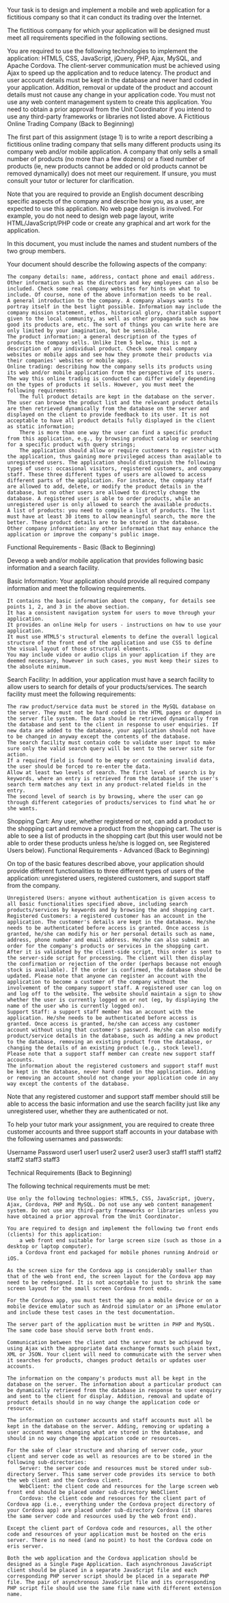 Your task is to design and implement a mobile and web application for a fictitious company so that it can conduct its trading over the Internet.

The fictitious company for which your application will be designed must meet all requirements specified in the following sections.

You are required to use the following technologies to implement the application: HTML5, CSS, JavaScript, jQuery, PHP, Ajax, MySQL, and Apache Cordova. The client-server communication must be achieved using Ajax to speed up the application and to reduce latency. The product and user account details must be kept in the database and never hard coded in your application. Addition, removal or update of the product and account details must not cause any change in your application code. You must not use any web content management system to create this application. You need to obtain a prior approval from the Unit Coordinator if you intend to use any third-party frameworks or libraries not listed above.
A Fictitious Online Trading Company (Back to Beginning)

The first part of this assignment (stage 1) is to write a report describing a fictitious online trading company that sells many different products using its company web and/or mobile application. A company that only sells a small number of products (no more than a few dozens) or a fixed number of products (ie, new products cannot be added or old products cannot be removed dynamically) does not meet our requirement. If unsure, you must consult your tutor or lecturer for clarification.

Note that you are required to provide an English document describing specific aspects of the company and describe how you, as a user, are expected to use this application. No web page design is involved. For example, you do not need to design web page layout, write HTML/JavaScript/PHP code or create any graphical and art work for the application.

In this document, you must include the names and student numbers of the two group members.

Your document should describe the following aspects of the company:

    The company details: name, address, contact phone and email address. Other information such as the directors and key employees can also be included. Check some real company websites for hints on what to include. Of course, none of the above information needs to be real.
    A general introduction to the company. A company always wants to portray itself in the best light possible. Information may include the company mission statement, ethos, historical glory, charitable support given to the local community, as well as other propaganda such as how good its products are, etc. The sort of things you can write here are only limited by your imagination, but be sensible.
    The product information: a general description of the types of products the company sells. Unlike Item 5 below, this is not a description of any individual product. Check some real company websites or mobile apps and see how they promote their products via their companies' websites or mobile apps.
    Online trading: describing how the company sells its products using its web and/or mobile application from the perspective of its users. The way this online trading is conducted can differ widely depending on the types of products it sells. However, you must meet the following requirements:
        The full product details are kept in the database on the server. The user can browse the product list and the relevant product details are then retrieved dynamically from the database on the server and displayed on the client to provide feedback to its user. It is not acceptable to have all product details fully displayed in the client as static information;
        There is more than one way the user can find a specific product from this application, e.g., by browsing product catalog or searching for a specific product with query strings;
        The application should allow or require customers to register with the application, thus gaining more privileged access than available to unregistered users. The application should distinguish the following types of users: occasional visitors, registered customers, and company staff. These three different types of users are allowed to access different parts of the application. For instance, the company staff are allowed to add, delete, or modify the product details in the database, but no other users are allowed to directly change the database. A registered user is able to order products, while an unregistered user is only allowed to search the available products.
    A list of products: you need to compile a list of products. The list must have at least 30 items to allow meaningful search, the more the better. These product details are to be stored in the database.
    Other company information: any other information that may enhance the application or improve the company's public image.

Functional Requirements - Basic (Back to Beginning)

Deveop a web and/or mobile application that provides following basic information and a search facility.

Basic Information: Your application should provide all required company information and meet the following requirements.

    It contains the basic information about the company, for details see points 1, 2, and 3 in the above section.
    It has a consistent navigation system for users to move through your application.
    It provides an online Help for users - instructions on how to use your application.
    It must use HTML5's structural elements to define the overall logical structure of the front end of the application and use CSS to define the visual layout of those structural elements.
    You may include video or audio clips in your application if they are deemed necessary, however in such cases, you must keep their sizes to the absolute minimum.

Search Facility: In addition, your application must have a search facility to allow users to search for details of your products/services. The search facility must meet the following requirements:

    The raw product/service data must be stored in the MySQL database on the server. They must not be hard coded in the HTML pages or dumped in the server file system. The data should be retrieved dynamically from the database and sent to the client in response to user enquiries. If new data are added to the database, your application should not have to be changed in anyway except the contents of the database.
    The search facility must contain code to validate user input to make sure only the valid search query will be sent to the server site for action.
    If a required field is found to be empty or containing invalid data, the user should be forced to re-enter the data.
    Allow at least two levels of search. The first level of search is by keywords, where an entry is retrieved from the database if the user's search term matches any text in any product-related fields in the entry.
    The second level of search is by browsing, where the user can go through different categories of products/services to find what he or she wants.

Shopping Cart: Any user, whether registered or not, can add a product to the shopping cart and remove a product from the shopping cart. The user is able to see a list of products in the shopping cart (but this user would not be able to order these products unless he/she is logged on, see Registered Users below).
Functional Requirements - Advanced (Back to Beginning)

On top of the basic features described above, your application should provide different functionalities to three different types of users of the application: unregistered users, registered customers, and support staff from the company.

    Unregistered Users: anyone without authentication is given access to all basic functionalities specified above, including search products/services by keywords and by browsing the and shopping cart.
    Registered Customers: a registered customer has an account in the application. The customer's details are kept in the database. He/she needs to be authenticated before access is granted. Once access is granted, he/she can modify his or her personal details such as name, address, phone number and email address. He/she can also submit an order for the company's products or services in the shopping cart. After it is validated by the client-side script, this order is sent to the server-side script for processing. The client will then display the confirmation or rejection of the order (perhaps because not enough stock is available). If the order is confirmed, the database should be updated. Please note that anyone can register an account with the application to become a customer of the company without the involvement of the company support staff. A registered user can log on and log off to the website. The website should maintain a sign to show whether the user is currently logged on or not (eg, by displaying the name of the user who is currently logged on).
    Support Staff: a support staff member has an account with the application. He/she needs to be authenticated before access is granted. Once access is granted, he/she can access any customer account without using that customer's password. He/she can also modify product/service details in the database, such as adding a new product to the database, removing an existing product from the database, or changing the details of an existing product (e.g., stock level). Please note that a support staff member can create new support staff accounts.
    The information about the registered customers and support staff must be kept in the database, never hard coded in the application. Adding or removing an account should not change your application code in any way except the contents of the database.

Note that any registered customer and support staff member should still be able to access the basic information and use the search facility just like any unregistered user, whether they are authenticated or not.

To help your tutor mark your assignment, you are required to create three customer accounts and three support staff accounts in your database with the following usernames and passwords:

Username Password
user1 user1
user2 user2
user3 user3
staff1 staff1
staff2 staff2
staff3 staff3

Technical Requirements (Back to Beginning)

The following technical requirements must be met:

    Use only the following technologies: HTML5, CSS, JavaScript, jQuery, Ajax, Cordova, PHP and MySQL. Do not use any web content management system. Do not use any third-party frameworks or libraries unless you have obtained a prior approval from the Unit Coordinator.

    You are required to design and implement the following two front ends (clients) for this application:
        a web front end suitable for large screen size (such as those in a desktop or laptop computer).
        a Cordova front end packaged for mobile phones running Android or iOS.

    As the screen size for the Cordova app is considerably smaller than that of the web front end, the screen layout for the Cordova app may need to be redesigned. It is not acceptable to just to shrink the same screen layout for the small screen Cordova front ends.

    For the Cordova app, you must test the app on a mobile device or on a mobile device emulator such as Android simulator or an iPhone emulator and include these test cases in the test documentation.

    The server part of the application must be written in PHP and MySQL. The same code base should serve both front ends.

    Communication between the client and the server must be achieved by using Ajax with the appropriate data exchange formats such plain text, XML or JSON. Your client will need to communicate with the server when it searches for products, changes product details or updates user accounts.

    The information on the company's products must all be kept in the database on the server. The information about a particular product can be dynamically retrieved from the database in response to user enquiry and sent to the client for display. Addition, removal and update of product details should in no way change the application code or resource.

    The information on customer accounts and staff accounts must all be kept in the database on the server. Adding, removing or updating a user account means changing what are stored in the database, and should in no way change the appication code or resources.

    For the sake of clear structure and sharing of server code, your client and server code as well as resources are to be stored in the following sub-directories:
        Server: the server code and resources must be stored under sub-directory Server. This same server code provides its service to both the web client and the Cordova client.
        WebClient: the client code and resources for the large screen web front end should be placed under sub-directory WebClient
        Cordova: the client code and resources for the client part of Cordova app (i.e., everything under the Cordova project directory of your Cordova app) are placed under sub-directory Cordova (it shares the same server code and resources used by the web front end).

    Except the client part of Cordova code and resources, all the other code and resources of your application must be hosted on the eris server. There is no need (and no point) to host the Cordova code on eris server.

    Both the web application and the Cordova application should be designed as a Single Page Application. Each asynchronous JavaScript client should be placed in a separate JavaScript file and each corresponding PHP server script should be placed in a separate PHP file. The pair of asynchronous JavaScript file and its corresponding PHP script file should use the same file name with different extension name.
